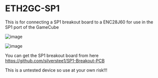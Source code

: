 # ETH2GC-SP1
This is for connecting a SP1 breakout board to a ENC28J60 for use in the SP1 port of the GameCube

![image](https://github.com/Be0w0lf710/ETH2GC-SP1/assets/90288196/b6f08405-5bac-4250-9599-c2bf686ccdd6)


![image](https://github.com/Be0w0lf710/ETH2GC-SP1/assets/90288196/e864385e-3504-41bd-87bc-2218ea9dc537)


You can get the SP1 breakout board from here https://github.com/silverstee1/SP1-Breakout-PCB

This is a untested device so use at your own risk!!!
